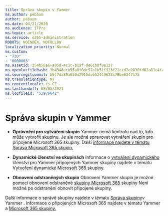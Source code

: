 ```yaml
---
title: Správa skupin v Yammer
ms.author: pebaum
author: pebaum
ms.date: 04/21/2020
ms.audience: ITPro
ms.topic: article
ms.service: o365-administration
ROBOTS: NOINDEX, NOFOLLOW
localization_priority: Normal
ms.custom:
- "720"
- "6000003"
ms.assetid: 254b58a6-a85d-4c1c-b19f-de61b8f9a227
ms.openlocfilehash: 3b4348ecb55a8f0dc57e1b51f913f21ccd2e2830fd62a81e4f47a77ef371a226
ms.sourcegitcommit: b5f7da89a650d2915dc652449623c78be6247175
ms.translationtype: MT
ms.contentlocale: cs-CZ
ms.lasthandoff: 08/05/2021
ms.locfileid: "53976642"
---
```

# <a name="manage-groups-in-yammer"></a>Správa skupin v Yammer

- **Oprávnění pro vytváření skupin** Yammer nemá kontrolu nad to, kdo může vytvořit skupinu. Je ale možné spravovat vytváření skupin pro připojené Microsoft 365 skupiny. Další [informace najdete v tématu Správa Microsoft 365 skupin.](https://docs.microsoft.com/microsoft-365/admin/create-groups/manage-creation-of-groups)

- **Dynamické členství ve skupinách** Informace o [vytváření dynamického](https://docs.microsoft.com/yammer/manage-yammer-groups/create-a-dynamic-group) členství pro Yammer připojených Yammer skupiny najdete v tématu Vytvoření dynamické Microsoft 365 skupiny.

- **Obnovení odstraněných skupin** Obnovení Yammer skupin je možné pomocí obnovení odstraněné [skupiny Microsoft 365](https://docs.microsoft.com/microsoft-365/admin/create-groups/restore-deleted-group) skupiny Není možné po odstranění obnovit připojené skupiny.

Další informace o správě skupiny najdete v tématu [Správa skupiny](https://support.office.com/article/Manage-a-group-in-Yammer-6e05c6d6-5548-4c88-89cd-e6757a514ef2)v Yammer . Informace o připojených Microsoft 365 najdete v tématu Yammer a [Microsoft 365 skupiny.](https://docs.microsoft.com/yammer/manage-yammer-groups/yammer-and-office-365-groups)
  